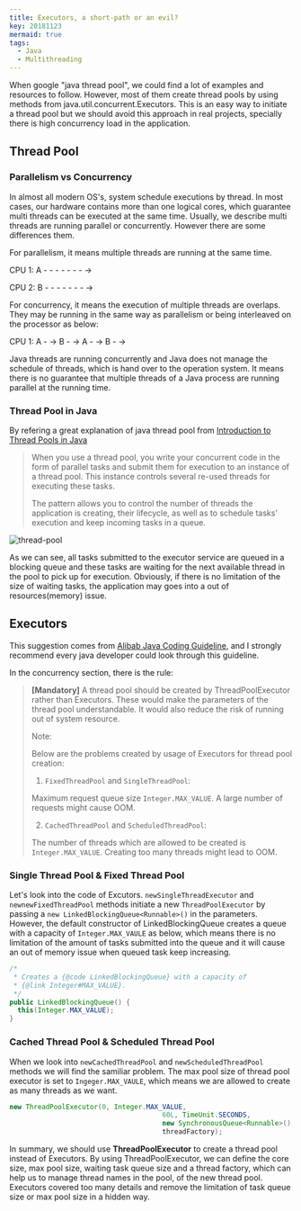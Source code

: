 ```yaml
---
title: Executors, a short-path or an evil? 
key: 20181123
mermaid: true
tags: 
  - Java
  - Multithreading
---
```


When google "java thread pool", we could find a lot of examples and resources to follow. However, most of them create thread pools by using methods from java.util.concurrent.Executors. This is an easy way to initiate a thread pool but we should avoid this approach in real projects, specially there is high concurrency load in the application.
 
<!--more-->

## Thread Pool

### Parallelism vs Concurrency

In almost all modern OS's, system schedule executions by thread. In most cases, our hardware contains more than one logical cores, which guarantee multi threads can be executed at the same time. Usually, we describe multi threads are running parallel or concurrently. However there are some differences them.

For parallelism, it means multiple threads are running at the same time. 

CPU 1: A - - - - - - - ->

CPU 2: B - - - - - - - ->

For concurrency, it means the execution of multiple threads are overlaps. They may be running in the same way as parallelism or being interleaved on the processor as below:

CPU 1: A - -> B - -> A - -> B - ->

Java threads are running concurrently and Java does not manage the schedule of threads, which is hand over to the operation system. It means there is no guarantee that multiple threads of a Java process are running parallel at the running time.

### Thread Pool in Java

By refering a great explanation of java thread pool from [Introduction to Thread Pools in Java](https://www.baeldung.com/thread-pool-java-and-guava)

> When you use a thread pool, you write your concurrent code in the form of parallel tasks and submit them for execution to an instance of a thread pool. This instance controls several re-used threads for executing these tasks.
>
> The pattern allows you to control the number of threads the application is creating, their lifecycle, as well as to schedule tasks’ execution and keep incoming tasks in a queue.

![thread-pool](https://www.baeldung.com/wp-content/uploads/2016/08/2016-08-10_10-16-52-1024x572.png)

As we can see, all tasks submitted to the executor service are queued in a blocking queue and these tasks are waiting for the next available thread in the pool to pick up for execution. Obviously, if there is no limitation of the size of waiting tasks, the application may goes into a out of resources(memory) issue.

## Executors

This suggestion comes from [Alibab Java Coding Guideline](https://alibaba.github.io/Alibaba-Java-Coding-Guidelines/#orm-rules), and I strongly recommend every java developer could look through this guideline. 

In the concurrency section, there is the rule:

> **[Mandatory]** A thread pool should be created by ThreadPoolExecutor rather than Executors. These would make the parameters of the thread pool understandable. It would also reduce the risk of running out of system resource.
>
> Note:
>
> Below are the problems created by usage of Executors for thread pool creation: 
>
>1) `FixedThreadPool` and `SingleThreadPool`:
>
> Maximum request queue size `Integer.MAX_VALUE`. A large number of requests might cause OOM. 
>
>2) `CachedThreadPool` and `ScheduledThreadPool`:
>
> The number of threads which are allowed to be created is `Integer.MAX_VALUE`. Creating too many threads might lead to OOM.

### Single Thread Pool & Fixed Thread Pool

Let's look into the code of Excutors. `newSingleThreadExecutor` and `newnewFixedThreadPool` methods initiate a new `ThreadPoolExecutor` by passing a `new LinkedBlockingQueue<Runnable>()` in the parameters. However, the default constructor of LinkedBlockingQueue creates a queue with a capacity of `Integer.MAX_VAULE` as below, which means there is no limitation of the amount of tasks submitted into the queue and it will cause an out of memory issue when queued task keep increasing.

```java
/*
 * Creates a {@code LinkedBlockingQueue} with a capacity of
 * {@link Integer#MAX_VALUE}.
 */
public LinkedBlockingQueue() {
  this(Integer.MAX_VALUE);
}
```
### Cached Thread Pool & Scheduled Thread Pool

When we look into `newCachedThreadPool` and `newScheduledThreadPool` methods we will find the samiliar problem. The max pool size of thread pool executor is set to `Ingeger.MAX_VAULE`, which means we are allowed to create as many threads as we want.

```java
new ThreadPoolExecutor(0, Integer.MAX_VALUE,
                                      60L, TimeUnit.SECONDS,
                                      new SynchronousQueue<Runnable>(),
                                      threadFactory);
```

In summary, we should use **ThreadPoolExecutor** to create a thread pool instead of Executors. By using ThreadPoolExecutor, we can define the core size, max pool size, waiting task queue size and a thread factory, which can help us to manage thread names in the pool, of the new thread pool. Executors covered too many details and remove the limitation of task queue size or max pool size in a hidden way.

